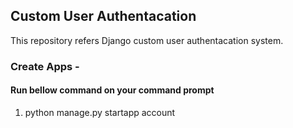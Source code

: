 ## Custom User Authentacation

This repository refers Django custom user authentacation system.

### Create Apps - 

#### Run bellow command on your command prompt

1. python manage.py startapp account
